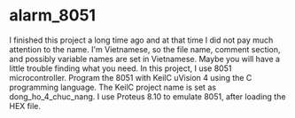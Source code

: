 # alarm_8051
I finished this project a long time ago and at that time I did not pay much attention to the name. I'm Vietnamese, so the file name, comment section, and possibly variable names are set in Vietnamese. Maybe you will have a little trouble finding what you need. In this project, I use 8051 microcontroller. Program the 8051 with KeilC uVision 4 using the C programming language. The KeilC project name is set as dong_ho_4_chuc_nang. I use Proteus 8.10 to emulate 8051, after loading the HEX file.
